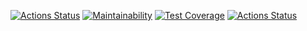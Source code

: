 [![Actions Status](https://github.com/Zvezdowski/frontend-project-11/actions/workflows/hexlet-check.yml/badge.svg)](https://github.com/Zvezdowski/frontend-project-11/actions)
[![Maintainability](https://api.codeclimate.com/v1/badges/1540b9040f427f7ef023/maintainability)](https://codeclimate.com/github/Zvezdowski/frontend-project-11/maintainability)
[![Test Coverage](https://api.codeclimate.com/v1/badges/1540b9040f427f7ef023/test_coverage)](https://codeclimate.com/github/Zvezdowski/frontend-project-11/test_coverage)
[![Actions Status](https://github.com/Zvezdowski/frontend-project-11/actions/workflows/ci.yml/badge.svg)](https://github.com/Zvezdowski/frontend-project-11/actions)
